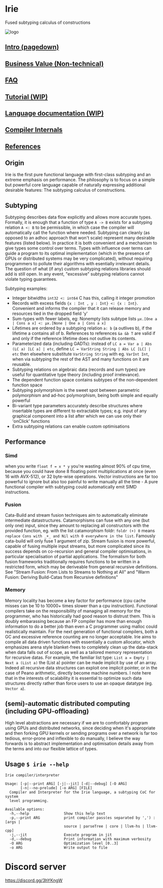 # Irie
Fused subtyping calculus of constructions

![logo](https://cdn.discordapp.com/attachments/631043990879338496/756673093497520138/logo.png)
## [Intro (pagedown)](#origin)
## [Business Value (Non-technical)](BusinessValue.md)
## [FAQ](FAQ.md)
## [Tutorial (WIP)](tutorial.md)
## [Language documentation (WIP)](languageDocumentation.md)
## [Compiler Internals](../compiler/README.md)
## [References](references)

## Origin
Irie is the first pure functional language with first-class subtyping and an extreme emphasis on performance. The philosophy is to focus on a simple but powerful core language capable of naturally expressing additional desirable features: The subtyping calculus of constructions.

## Subtyping
Subtyping describes data flow explicitly and allows more accurate types. Formally, it is enough that a function of type `A -> B` exists for a subtyping relation `A <: B` to be permissible, in which case the compiler will automatically call the function where needed. Subtyping can cleanly (as opposed to an adhoc approach that won't scale) represent many desirable features (listed below). In practice it is both convenient and a mechanism to give types some control over terms. Types with influence over terms can guide a program to its optimal implementation (which in the presence of GPUs or distributed systems may be very complicated), without requiring programmers to pollute their algorithms with esentially irrelevant details. The question of what (if any) custom subtyping relations libraries should add is still open. In any event, "excessive" subtyping relations cannot violate typing guarantees.

Subtyping examples:
* Integer bitwidths `int32 <: int64` C has this, calling it integer promotion
* Records with excess fields  `{x : Int , y : Int} <: {x : Int}`. Convenient and informs the compiler that it can release memory and resources tied in the dropped field 'y'
* Sum-types with fewer labels, eg: Nonempty lists subtype lists `µx.[One a | Cons a x] <: μx.[None | One a | Cons a x]`
* Lifetimes are ordered by a subtyping relation `a: b` (a outlives b), if the lifetime a contains all of b. References to references `&a &b T` are valid if and only if the reference lifetime does not outlive its contents.
* Parameterized data (including GADTs): instead of `LC a = Var a | Abs (LC a) [LC a] | etc`, define `LC = VarString String | Abs LC [LC] | etc` then elsewhere substitute `VarString String` with eg. `VarInt Int`, when via subtyping the rest of the AST and many functions on it are reusable.
* Subtyping relations on algebraic data (records and sum types) are useful for quantitative type theory (including proof irrelevance).
* The dependent function space contains subtypes of the non-dependent function space
* Subtyping polymorphism is the sweet spot between parametric polymorphism and ad-hoc polymorphism, being both simple and equally powerful
* Bi-variant type parameters accurately describe structures where insertable types are different to extractable types; e.g. input of any graphical component into a list after which we can use only their 'onClick' functions
* Extra subtyping relations can enable custom optimisations

## Performance
### Simd
when you write `float f = x * y` you're wasting almost 90% of cpu time, because you could have done 8 floating point multiplications at once (even 16 with AVX-512), or 32 byte-wise operations. Vector instructions are far too powerful to ignore but also too painful to write manually all the time - A pure functional compiler with subtyping could automatically emit SIMD instructions.

### Fusion
Cata-Build and stream fusion techniques aim to automatically eliminate intermediate datastructures. Catamorphisms can fuse with any one (but only one) input, since they amount to replacing all constructors with the provided function, eg. with the list catamorphism foldr: `foldr (+) 0` means `replace Cons with _+_ and Nil with 0 everywhere in the list`. Famously cata-build will only fuse 1 argument of zip. Stream fusion is more powerful, capable of fusing multiple input streams, but more complicated since its success depends on co-recursion and general compiler optimisations, in particular specialisation of partial applications. The formalism for both fusion frameworks traditionally requires functions to be written in a restricted form, which may be deriveable from general recursive definitions. See "Stream Fusion: From Lists to Streams to Nothing at All" and "Warm Fusion: Deriving Build-Catas from Recursive definitions"

### Memory
Memory locality has become a key factor for performance (cpu cache misses can be 10 to 10000+ times slower than a cpu instruction). Functional compilers take on the responsibility of managing all memory for the programmer, who has historically had good reason to distrust them. This is doubly embarassing because an FP compiler has more than enough information to do a better job than even a C programmer using malloc could realistically maintain. For the next generation of functional compilers, both a GC and excessive reference counting are no longer acceptable. Irie aims to compile all data driven functions with essentially a custom allocator, which emphasizes arena style blanket-frees to completely clean up the data-stack when data falls out of scope, as well as a tailored memory representation for recursive datas. For example, the familiar list type: `List a = Empty | Next a (List a)` the (List a) pointer can be made implicit by use of an array. Indeed all recursive data structures can exploit one implicit pointer, or in the case of Peano arithmetic, directly become machine numbers. I note here that in the interests of scalability it is essential to optimize such data structures directly rather than force users to use an opaque datatype (eg. `Vector a`).

## (semi)-automatic distributed computing (including GPU-offloading)
High level abstractions are necessary if we are to comfortably program using GPUs and distributed networks, since deciding when it's appropriate and then forking GPU kernels or sending programs over a network is far too tedious, error-prone and inflexible to do manually, I believe the way forwards is to abstract implementation and optimisation details away from the terms and into our flexible lattice of types.

## Usage `$ irie --help`
```
Irie compiler/interpreter

Usage: [-p|--print ARG] [-j|--jit] [-d|--debug] [-O ARG]
       [-n|--no-prelude] [-o ARG] [FILE]
  Compiler and Interpreter for the Irie language, a subtyping CoC for system
  level programming.

Available options:
  -h,--help                Show this help text
  -p,--print ARG           print compiler pass(es separated by ',') : [args |
                           source | parseTree | core | llvm-hs | llvm-cpp]
  -j,--jit                 Execute program in jit
  -d,--debug               Print information with maximum verbosity
  -O ARG                   Optimization level [0..3]
  -o ARG                   Write output to file
```

# Discord server
https://discord.gg/3hYKngW
